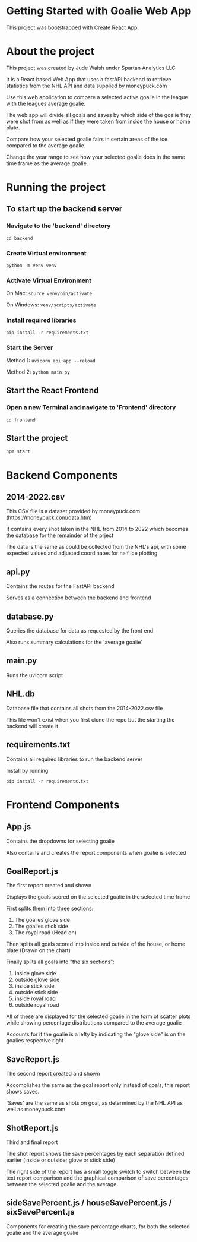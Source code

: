 # Getting Started with Goalie Web App

This project was bootstrapped with [Create React App](https://github.com/facebook/create-react-app).

# About the project

This project was created by Jude Walsh under Spartan Analytics LLC

It is a React based Web App that uses a fastAPI backend to retrieve statistics from the NHL API and data supplied by moneypuck.com

Use this web application to compare a selected active goalie in the league with the leagues average goalie.

The web app will divide all goals and saves by which side of the goalie they were shot from as well as if they were taken from inside the house or home plate.

Compare how your selected goalie fairs in certain areas of the ice compared to the average goalie. 

Change the year range to see how your selected goalie does in the same time frame as the average goalie. 

# Running the project

## To start up the backend server

### Navigate to the 'backend' directory
`cd backend`

### Create Virtual environment
`python -m venv venv`

### Activate Virtual Environment
On Mac: `source venv/bin/activate`

On Windows: `venv/scripts/activate`

### Install required libraries

`pip install -r requirements.txt`

### Start the Server

Method 1: `uvicorn api:app --reload`

Method 2: `python main.py`

## Start the React Frontend

### Open a new Terminal and navigate to 'Frontend' directory

`cd frontend`

## Start the project

`npm start`

# Backend Components

## 2014-2022.csv
This CSV file is a dataset provided by moneypuck.com (https://moneypuck.com/data.htm) 

It contains every shot taken in the NHL from 2014 to 2022 which becomes the database for the remainder of the prject

The data is the same as could be collected from the NHL's api, with some expected values and adjusted coordinates for half ice plotting

## api.py
Contains the routes for the FastAPI backend

Serves as a connection between the backend and frontend

## database.py
Queries the database for data as requested by the front end

Also runs summary calculations for the 'average goalie'

## main.py
Runs the uvicorn script 

## NHL.db
Database file that contains all shots from the 2014-2022.csv file

This file won't exist when you first clone the repo but the starting the backend will create it

## requirements.txt
Contains all required libraries to run the backend server

Install by running 

`pip install -r requirements.txt`

# Frontend Components

## App.js
Contains the dropdowns for selecting goalie

Also contains and creates the report components when goalie is selected

## GoalReport.js
The first report created and shown

Displays the goals scored on the selected goalie in the selected time frame

First splits them into three sections:
1. The goalies glove side
2. The goalies stick side
3. The royal road (Head on)

Then splits all goals scored into inside and outside of the house, or home plate (Drawn on the chart)

Finally splits all goals into "the six sections":
1. inside glove side
2. outside glove side
3. inside stick side
4. outside stick side
5. inside royal road
6. outside royal road

All of these are displayed for the selected goalie in the form of scatter plots while showing percentage distributions compared to the average goalie

Accounts for if the goalie is a lefty by indicating the "glove side" is on the goalies respective right

## SaveReport.js
The second report created and shown

Accomplishes the same as the goal report only instead of goals, this report shows saves.

'Saves' are the same as shots on goal, as determined by the NHL API as well as moneypuck.com
## ShotReport.js
Third and final report

The shot report shows the save percentages by each separation defined earlier (inside or outside; glove or stick side)

The right side of the report has a small toggle switch to switch between the text report comparison and the graphical comparison of save percentages between the selected goalie and the average
## sideSavePercent.js / houseSavePercent.js / sixSavePercent.js
Components for creating the save percentage charts, for both the selected goalie and the average goalie
